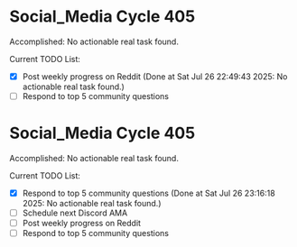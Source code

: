 # Social_Media Cycle 405

Accomplished: No actionable real task found.

Current TODO List:

- [x] Post weekly progress on Reddit  (Done at Sat Jul 26 22:49:43 2025: No actionable real task found.)
- [ ] Respond to top 5 community questions

# Social_Media Cycle 405

Accomplished: No actionable real task found.

Current TODO List:

- [x] Respond to top 5 community questions  (Done at Sat Jul 26 23:16:18 2025: No actionable real task found.)
- [ ] Schedule next Discord AMA
- [ ] Post weekly progress on Reddit
- [ ] Respond to top 5 community questions